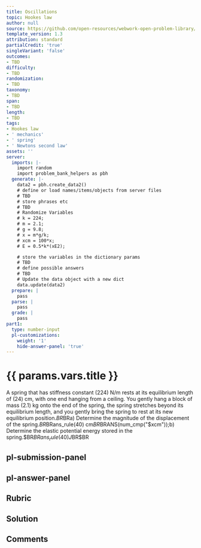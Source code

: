 ```yaml
---
title: Oscillations
topic: Hookes law
author: null
source: https://github.com/open-resources/webwork-open-problem-library/tree/master/Contrib/BrockPhysics/College_Physics_Urone/16.Oscillatory_Motion_and_Waves/NU_D18_16_00_006.pg
template_version: 1.3
attribution: standard
partialCredit: 'true'
singleVariant: 'false'
outcomes:
- TBD
difficulty:
- TBD
randomization:
- TBD
taxonomy:
- TBD
span:
- TBD
length:
- TBD
tags:
- Hookes law
- ' mechanics'
- ' spring'
- ' Newtons second law'
assets: ''
server:
  imports: |-
    import random
    import problem_bank_helpers as pbh
  generate: |-
    data2 = pbh.create_data2()
    # define or load names/items/objects from server files
    # TBD
    # store phrases etc
    # TBD
    # Randomize Variables
    # k = 224;
    # m = 2.1;
    # g = 9.8;
    # x = m*g/k;
    # xcm = 100*x;
    # E = 0.5*k*(xE2);

    # store the variables in the dictionary params
    # TBD
    # define possible answers
    # TBD
    # Update the data object with a new dict
    data.update(data2)
  prepare: |
    pass
  parse: |
    pass
  grade: |
    pass
part1:
  type: number-input
  pl-customizations:
    weight: '1'
    hide-answer-panel: 'true'
---
```


# {{ params.vars.title }} 


A spring that has stiffness constant (224) N/m rests at its equilibrium length of (24) cm, with one end hanging from a ceiling. You gently hang a block of mass (2.1) kg onto the end of the spring, the spring stretches beyond its equilibrium length, and you gently bring the spring to rest at its new equilibrium position.$BR$BRa) Determine the magnitude of the displacement of the spring.$BR$BRans_rule(40) cm$BR$BRANS(num_cmp("$xcm"));b) Determine the elastic potential energy stored in the spring.$BR$BRans_rule(40) J$BR$BR


## pl-submission-panel 


## pl-answer-panel 


## Rubric 


## Solution 


## Comments 


